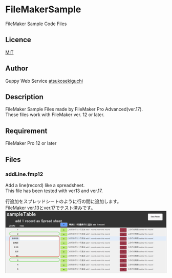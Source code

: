 # FileMakerSample
FileMaker Sample Code Files

## Licence
[MIT](https://github.com/atsukosekiguchi/tool/blob/master/LICENCE)
## Author
Guppy Web Service [atsukosekiguchi](https://github.com/atsukosekiguchi)

## Description
FileMaker Sample Files made by FileMaker Pro Advanced(ver.17).  
These files work with FileMaker ver. 12 or later.

## Requirement
FileMaker Pro 12 or later

## Files
### addLine.fmp12
Add a line(record) like a spreadsheet.  
This file has been tested with ver13 and ver.17.  
  
行追加をスプレッドシートのように行の間に追加します。  
FileMaker ver.13とver.17でテスト済みです。  
![image](./images/addLineSampleImage.png)
